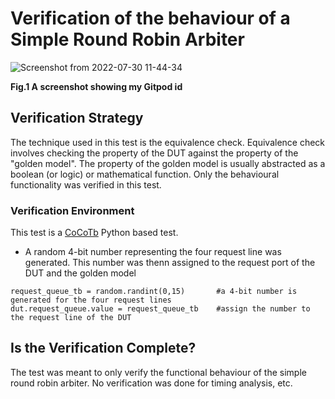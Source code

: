 # Verification of the behaviour of a Simple Round Robin Arbiter

![Screenshot from 2022-07-30 11-44-34](https://user-images.githubusercontent.com/41594627/182002996-7ace628d-8bdd-4560-8181-6833fb666db4.png)

**Fig.1 A screenshot showing my Gitpod id**

## Verification Strategy
The technique used in this test is the equivalence check. Equivalence check involves checking the property of the DUT against the property of the "golden model". The property of the golden model is usually abstracted as a boolean (or logic) or mathematical function. Only the behavioural functionality was verified  in this test.

### Verification Environment
This test is a [CoCoTb](https://www.cocotb.org/) Python based test.
- A random 4-bit number representing the four request line was generated. This number was thenn assigned to the request port of the DUT and the golden model

```
request_queue_tb = random.randint(0,15)       #a 4-bit number is generated for the four request lines
dut.request_queue.value = request_queue_tb    #assign the number to the request line of the DUT
```


## Is the Verification Complete?
The test was meant to only verify the functional behaviour of the simple round robin arbiter. No verification was done for timing analysis, etc.
